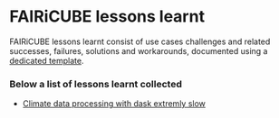 # FAIRiCUBE lessons learnt

FAIRiCUBE lessons learnt consist of use cases challenges and related successes, failures, solutions and workarounds, documented using a [dedicated template](UCs-problems/UCs-problems.md).

### Below a list of lessons learnt collected
- [Climate data processing with dask extremly slow](UCs-lessons-learnt/climate_data_processing_with_dask_extremly_slow.md)

